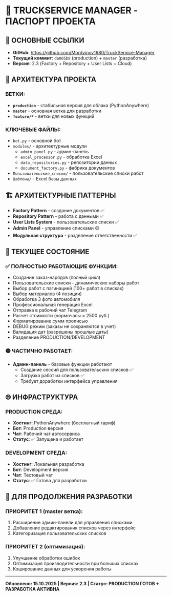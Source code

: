 # 🎯 TRUCKSERVICE MANAGER - ПАСПОРТ ПРОЕКТА

## 🔗 ОСНОВНЫЕ ССЫЛКИ
- **GitHub**: https://github.com/Mordvinov1980/TruckService-Manager
- **Текущий коммит**: `da005b8` (production) + `master` (разработка)
- **Версия**: 2.3 (Factory + Repository + User Lists + Cloud)

## 📁 АРХИТЕКТУРА ПРОЕКТА

### ВЕТКИ:
- **`production`** - стабильная версия для облака (PythonAnywhere)
- **`master`** - основная ветка для разработки
- **`feature/*`** - ветки для новых функций

### КЛЮЧЕВЫЕ ФАЙЛЫ:
- `bot.py` - основной бот
- `modules/` - архитектурные модули
  - `admin_panel.py` - админ-панель
  - `excel_processor.py` - обработка Excel
  - `data_repositories.py` - репозитории данных  
  - `document_factory.py` - фабрика документов
- `Пользовательские_списки/` - пользовательские списки работ
- `Шаблоны/` - Excel базы данных

## 🏗️ АРХИТЕКТУРНЫЕ ПАТТЕРНЫ
- **Factory Pattern** - создание документов ✅
- **Repository Pattern** - работа с данными ✅  
- **User Lists System** - пользовательские списки ✅
- **Admin Panel** - управление списками 🟡
- **Модульная структура** - разделение ответственности ✅

## 🎯 ТЕКУЩЕЕ СОСТОЯНИЕ

### ✅ ПОЛНОСТЬЮ РАБОТАЮЩИЕ ФУНКЦИИ:
- Создание заказ-нарядов (полный цикл)
- Пользовательские списки - динамические наборы работ
- Выбор работ с пагинацией (100+ работ в списках)
- Выбор материалов (4 позиции)
- Обработка 3 фото автомобиля
- Профессиональная генерация Excel
- Отправка в рабочий чат Telegram
- Расчет стоимости (нормочасы × 2500 руб.)
- Форматирование сумм прописью
- DEBUG режим (заказы не сохраняются в учет)
- Валидация дат (разрешены прошлые даты)
- Разделение PRODUCTION/DEVELOPMENT

### 🟡 ЧАСТИЧНО РАБОТАЕТ:
- **Админ-панель** - базовые функции работают
  - Создание сессий для пользовательских списков ✅
  - Загрузка работ из списков ✅
  - Требует доработки интерфейса управления

## 🌐 ИНФРАСТРУКТУРА

### PRODUCTION СРЕДА:
- **Хостинг**: PythonAnywhere (бесплатный тариф)
- **Бот**: Production версия
- **Чат**: Рабочий чат автосервиса
- **Статус**: ✅ Запущена и работает

### DEVELOPMENT СРЕДА:
- **Хостинг**: Локальная разработка
- **Бот**: Development версия  
- **Чат**: Тестовый чат
- **Статус**: ✅ Готова для разработки

## 🚀 ДЛЯ ПРОДОЛЖЕНИЯ РАЗРАБОТКИ

### ПРИОРИТЕТ 1 (master ветка):
1. Расширение админ-панели для управления списками
2. Добавление редактирования списков через интерфейс
3. Категоризация пользовательских списков

### ПРИОРИТЕТ 2 (оптимизация):
1. Улучшение обработки ошибок
2. Оптимизация производительности при больших списках
3. Кэширование данных для ускорения работы

---
**Обновлено: 15.10.2025 | Версия: 2.3 | Статус: PRODUCTION ГОТОВ + РАЗРАБОТКА АКТИВНА**